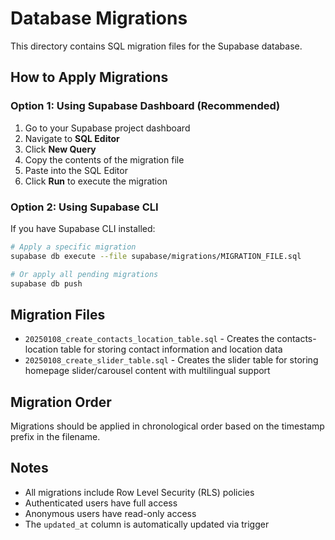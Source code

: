 # Database Migrations

This directory contains SQL migration files for the Supabase database.

## How to Apply Migrations

### Option 1: Using Supabase Dashboard (Recommended)

1. Go to your Supabase project dashboard
2. Navigate to **SQL Editor**
3. Click **New Query**
4. Copy the contents of the migration file
5. Paste into the SQL Editor
6. Click **Run** to execute the migration

### Option 2: Using Supabase CLI

If you have Supabase CLI installed:

```bash
# Apply a specific migration
supabase db execute --file supabase/migrations/MIGRATION_FILE.sql

# Or apply all pending migrations
supabase db push
```

## Migration Files

- `20250108_create_contacts_location_table.sql` - Creates the contacts-location table for storing contact information and location data
- `20250108_create_slider_table.sql` - Creates the slider table for storing homepage slider/carousel content with multilingual support

## Migration Order

Migrations should be applied in chronological order based on the timestamp prefix in the filename.

## Notes

- All migrations include Row Level Security (RLS) policies
- Authenticated users have full access
- Anonymous users have read-only access
- The `updated_at` column is automatically updated via trigger
